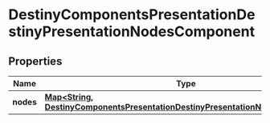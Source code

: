 
# DestinyComponentsPresentationDestinyPresentationNodesComponent

## Properties
Name | Type | Description | Notes
------------ | ------------- | ------------- | -------------
**nodes** | [**Map&lt;String, DestinyComponentsPresentationDestinyPresentationNodeComponent&gt;**](DestinyComponentsPresentationDestinyPresentationNodeComponent.md) |  |  [optional]



